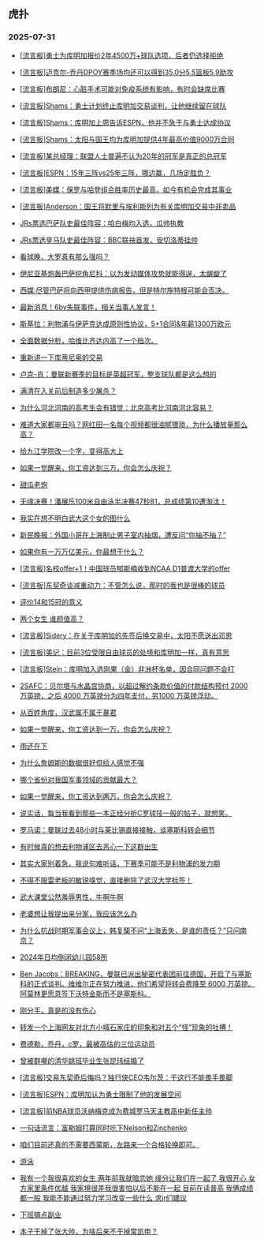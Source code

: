 ## 虎扑 
### 2025-07-31

+ [[流言板]勇士为库明加报价2年4500万+球队选项，后者仍选择拒绝](https://bbs.hupu.com/634048137.html)

+ [[流言板]迈克尔-乔丹DPOY赛季场均还可以得到35.0分5.5篮板5.9助攻](https://bbs.hupu.com/634045826.html)

+ [[流言板]布朗尼：心脏手术可能对免疫系统有影响，有时会缺席比赛](https://bbs.hupu.com/634044671.html)

+ [[流言板]Shams：勇士计划终止库明加交易谈判，让他继续留在球队](https://bbs.hupu.com/634048273.html)

+ [[流言板]Shams：库明加上周告诉ESPN，他并不急于与勇士达成协议](https://bbs.hupu.com/634048455.html)

+ [[流言板]Shams：太阳与国王均为库明加提供4年最高价值9000万合同](https://bbs.hupu.com/634048304.html)

+ [[流言板]某总经理：联盟人士普遍不认为20年的冠军是真正的总冠军](https://bbs.hupu.com/634048517.html)

+ [[流言板]ESPN：15年三阵vs25年三阵，哪边赢，几场定胜负？](https://bbs.hupu.com/634045612.html)

+ [[流言板]美媒：保罗与哈登组合胜率历史最高，如今有机会完成其事业](https://bbs.hupu.com/634044543.html)

+ [[流言板]Anderson：国王将默里与埃利斯列为有关库明加交易中非卖品](https://bbs.hupu.com/634047443.html)

+ [JRs票选巴萨队史最佳阵容：哈白梅均入选，瓜帅执教](https://bbs.hupu.com/634041787.html)

+ [JRs票选皇马队史最佳阵容：BBC联袂首发，安切洛蒂挂帅](https://bbs.hupu.com/634041786.html)

+ [看球晚，大罗真有那么强吗？](https://bbs.hupu.com/634041664.html)

+ [伊尼亚基炮轰巴萨挖角尼科：以为发动媒体攻势就能得逞，太龌龊了](https://bbs.hupu.com/634040478.html)

+ [西媒:尽管巴萨将向西甲提供伤病报告，但是特尔施特根可能会否决。](https://bbs.hupu.com/634044131.html)

+ [最新消息！6bv失联事件，相关当事人发言！](https://bbs.hupu.com/634041503.html)

+ [斯基拉：利物浦与伊萨克达成原则性协议，5+1合同&amp;年薪1300万欧元](https://bbs.hupu.com/634042293.html)

+ [全面数据分析，哈维比齐达内高了一个档次。](https://bbs.hupu.com/634042207.html)

+ [重新讲一下库蒂尼奥的交易](https://bbs.hupu.com/634044278.html)

+ [卢克-肖：曼联新赛季的目标是英超冠军，整支球队都是这么想的](https://bbs.hupu.com/634042653.html)

+ [满清在入关前后制造多少屠杀？](https://bbs.hupu.com/634045838.html)

+ [为什么河北河南的高考生会有错觉：北京高考比河南河北容易？](https://bbs.hupu.com/634045226.html)

+ [难道大家都审丑吗？网红田一名每个视频都很油腻猥琐，为什么播放量那么高？](https://bbs.hupu.com/634046592.html)

+ [给九江学院改一个字，变得高大上](https://bbs.hupu.com/634045624.html)

+ [如果一觉醒来，你工资达到三万，你会怎么庆祝？](https://bbs.hupu.com/634046723.html)

+ [甜瓜老炮](https://bbs.hupu.com/634045865.html)

+ [无缘决赛！潘展乐100米自由泳半决赛47秒81，总成绩第10遭淘汰！](https://bbs.hupu.com/634045540.html)

+ [我实在想不明白武大这个女的图什么](https://bbs.hupu.com/634046941.html)

+ [新民晚报：外国小哥在上海制止男子室内抽烟，遭反问“你抽不抽？”](https://bbs.hupu.com/634045797.html)

+ [如果你有一万万亿美元，你最想干什么？](https://bbs.hupu.com/634045432.html)

+ [[流言板]名校offer+1！中国球员郇斯楠收到NCAA D1普渡大学的offer](https://bbs.hupu.com/634049380.html)

+ [[流言板]东契奇谈减重动力：不管怎么说，那时的我也是很棒的球员](https://bbs.hupu.com/634048564.html)

+ [评价14和15冠的意义](https://bbs.hupu.com/634048659.html)

+ [两个女生 谁颜值高？](https://bbs.hupu.com/634045192.html)

+ [[流言板]Sidery：在关于库明加的先签后换交易中，太阳不愿送出邓恩](https://bbs.hupu.com/634048824.html)

+ [[流言板]美记：目前3位受限自由球员的处境和库明加一样，真有意思](https://bbs.hupu.com/634049056.html)

+ [[流言板]Stein：库明加入选刚果（金）非洲杯名单，因合同问题不会打](https://bbs.hupu.com/634048885.html)

+ [2SAFC：贝尔塔与水晶宫协商，以超过解约条款价值的付款结构预付 2000 万英镑，之后 4000 万英镑分为四年支付，另1000 万英镑浮动。](https://bbs.hupu.com/634044558.html)

+ [从百姓角度，汉武属不属于暴君](https://bbs.hupu.com/634047366.html)

+ [如果一觉醒来，你工资达到一万，你会怎么庆祝？](https://bbs.hupu.com/634046433.html)

+ [雨还在下](https://bbs.hupu.com/634048123.html)

+ [为什么詹姆斯的数据很好但给人感觉不强](https://bbs.hupu.com/634046857.html)

+ [哪个省份对我国军事领域的贡献最大？](https://bbs.hupu.com/634048297.html)

+ [如果一觉醒来，你工资达到两万，你会怎么庆祝？](https://bbs.hupu.com/634046346.html)

+ [说实话，每当我看到那些一本正经分析C罗球技一般的帖子，就想笑。](https://bbs.hupu.com/634043169.html)

+ [罗马诺：曼联过去48小时与莱比锡直接接触，谈塞斯科转会细节](https://bbs.hupu.com/634045906.html)

+ [有时候真的想去利物浦区去恶心一下这群出生](https://bbs.hupu.com/634047526.html)

+ [其实大家别着急，我说句难听话，下赛季可能不是利物浦的发力期](https://bbs.hupu.com/634048653.html)

+ [不得不服雷老板的敏锐嗅觉，直接删除了武汉大学标签！](https://bbs.hupu.com/634047666.html)

+ [武大课堂公然羞辱男性，牛啊牛啊](https://bbs.hupu.com/634050343.html)

+ [老婆想让我提出来分家，我应该怎么办](https://bbs.hupu.com/634049183.html)

+ [为什么抗战时期军事会议上，韩复榘不问“上海丢失，是谁的责任？”只问南京？](https://bbs.hupu.com/634047720.html)

+ [2024年日均倒闭幼儿园58所](https://bbs.hupu.com/634047386.html)

+ [  Ben Jacobs：BREAKING，曼联已派出秘密代表团前往德国，开启了与塞斯科的正式谈判。维维尔正在努力推进，他们希望将转会费降至 6000 万英镑。阿莫林更愿意签下沃特金斯而不是塞斯科。](https://bbs.hupu.com/634047729.html)

+ [刚分手，真是的没有伤心](https://bbs.hupu.com/634049159.html)

+ [转发一个上海网友对北方小城石家庄的印象和对五个“怪”现象的吐槽！](https://bbs.hupu.com/634049854.html)

+ [费德勒，乔丹，c罗，最被高估的三位运动员](https://bbs.hupu.com/634048480.html)

+ [曾被群嘲的清华姚班毕业生张昆玮结婚了](https://bbs.hupu.com/634047719.html)

+ [[流言板]交易东契奇后悔吗？独行侠CEO韦尔茨：干这行不能畏手畏脚](https://bbs.hupu.com/634048555.html)

+ [[流言板]ESPN：库明加认为勇士限制了他的发展空间](https://bbs.hupu.com/634050423.html)

+ [[流言板]前NBA球员沃纳梅克成为费城罗马天主教高中新任主帅](https://bbs.hupu.com/634048871.html)

+ [一句话流言：富勒姆打算同时吃下Nelson和Zinchenko](https://bbs.hupu.com/634046115.html)

+ [咱们目前还真的不需要西蒙斯，左路来一个合格轮换即可。](https://bbs.hupu.com/634046348.html)

+ [游泳](https://bbs.hupu.com/634048867.html)

+ [我有一个我很喜欢的女生 两年前我就暗恋她 缘分让我们在一起了 我很开心 女方家里条件优越 我家境很差我很害怕以后不能在一起 目前在读普高 我俩成绩都一般 我能不能通过努力学习改变一些什么 求jr们建议](https://bbs.hupu.com/634049738.html)

+ [下班搞点副业](https://bbs.hupu.com/634049790.html)

+ [本子干掉了张大帅，为啥后来不干掉常凯申？](https://bbs.hupu.com/634049259.html)

